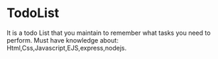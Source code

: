 # TodoList
It is a todo List that you maintain to remember what tasks you need to perform.
Must have knowledge about:
Html,Css,Javascript,EJS,express,nodejs.
